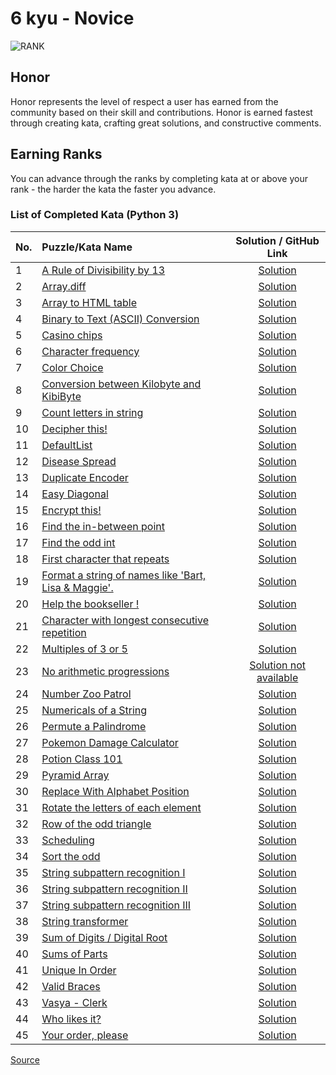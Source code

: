 # 6 kyu - Novice

![RANK](https://github.com/ikostan/codewars/blob/master/img/copy-rank-kyu.png)

## Honor

Honor represents the level of respect a user has earned from the community
based on their skill and contributions. Honor is earned fastest through
creating kata, crafting great solutions, and constructive comments.

## Earning Ranks

You can advance through the ranks by completing kata at or above your
rank - the harder the kata the faster you advance.

### List of Completed Kata (Python 3)
<!-- markdownlint-disable MD013 -->
| No. | Puzzle/Kata Name                                                                                               |                                           Solution / GitHub Link                                           |
|-----|:---------------------------------------------------------------------------------------------------------------|:----------------------------------------------------------------------------------------------------------:|
| 1   | [A Rule of Divisibility by 13](https://www.codewars.com/kata/564057bc348c7200bd0000ff)                         |       [Solution](https://github.com/ikostan/codewars/tree/master/kyu_6/a_rule_of_divisibility_by_13)       |
| 2   | [Array.diff](https://www.codewars.com/kata/523f5d21c841566fde000009)                                           |                [Solution](https://github.com/ikostan/codewars/tree/master/kyu_6/array_diff)                |
| 3   | [Array to HTML table](https://www.codewars.com/kata/5e7e4b7cd889f7001728fd4a)                                  |           [Solution](https://github.com/ikostan/codewars/tree/master/kyu_6/array_to_html_table)            |
| 4   | [Binary to Text (ASCII) Conversion](https://www.codewars.com/kata/5583d268479559400d000064)                    |     [Solution](https://github.com/ikostan/codewars/tree/master/kyu_6/binary_to_text_ascii_conversion)      |
| 5   | [Casino chips](https://www.codewars.com/kata/5e0b72d2d772160011133654)                                         |               [Solution](https://github.com/ikostan/codewars/tree/master/kyu_6/casino_chips)               |
| 6   | [Character frequency](https://www.codewars.com/kata/53e895e28f9e66a56900011a)                                  |           [Solution](https://github.com/ikostan/codewars/tree/master/kyu_6/character_frequency)            |
| 7   | [Color Choice](https://www.codewars.com/kata/55be10de92aad5ef28000023)                                         |               [Solution](https://github.com/ikostan/codewars/tree/master/kyu_6/color_choice)               |
| 8   | [Conversion between Kilobyte and KibiByte](https://www.codewars.com/kata/5a115ff080171f9651000046)             | [Solution](https://github.com/ikostan/codewars/tree/master/kyu_6/conversion_between_kilobyte_and_kibibyte) |
| 9   | [Count letters in string](https://www.codewars.com/kata/5808ff71c7cfa1c6aa00006d)                              |         [Solution](https://github.com/ikostan/codewars/tree/master/kyu_6/count_letters_in_string)          |
| 10  | [Decipher this!](https://www.codewars.com/kata/decipher-this)                                                  |              [Solution](https://github.com/ikostan/codewars/tree/master/kyu_6/decipher_this)               |
| 11  | [DefaultList](https://www.codewars.com/kata/5e882048999e6c0023412908)                                          |               [Solution](https://github.com/ikostan/codewars/tree/master/kyu_6/default_list)               |
| 12  | [Disease Spread](https://www.codewars.com/kata/566543703c72200f0b0000c9)                                       |              [Solution](https://github.com/ikostan/codewars/tree/master/kyu_6/disease_spread)              |
| 13  | [Duplicate Encoder](https://www.codewars.com/kata/54b42f9314d9229fd6000d9c)                                    |            [Solution](https://github.com/ikostan/codewars/tree/master/kyu_6/duplicate_encoder)             |
| 14  | [Easy Diagonal](https://www.codewars.com/kata/559b8e46fa060b2c6a0000bf)                                        |              [Solution](https://github.com/ikostan/codewars/tree/master/kyu_6/easy_diagonal)               |
| 15  | [Encrypt this!](https://www.codewars.com/kata/5848565e273af816fb000449)                                        |               [Solution](https://github.com/ikostan/codewars/tree/master/kyu_6/encrypt_this)               |
| 16  | [Find the in-between point](https://www.codewars.com/kata/58a672d6426bf38be4000057)                            |        [Solution](https://github.com/ikostan/codewars/tree/master/kyu_6/find_the_in_between_point)         |
| 17  | [Find the odd int](https://www.codewars.com/kata/54da5a58ea159efa38000836)                                     |             [Solution](https://github.com/ikostan/codewars/tree/master/kyu_6/find_the_odd_int)             |
| 18  | [First character that repeats](https://www.codewars.com/kata/54f9f4d7c41722304e000bbb)                         |       [Solution](https://github.com/ikostan/codewars/tree/master/kyu_6/first_character_that_repeats)       |
| 19  | [Format a string of names like 'Bart, Lisa & Maggie'.](https://www.codewars.com/kata/53368a47e38700bd8300030d) |          [Solution](https://github.com/ikostan/codewars/tree/master/kyu_6/format_string_of_names)          |
| 20  | [Help the bookseller !](https://www.codewars.com/kata/54dc6f5a224c26032800005c)                                |           [Solution](https://github.com/ikostan/codewars/tree/master/kyu_6/help_the_bookseller)            |
| 21  | [Character with longest consecutive repetition](https://www.codewars.com/kata/586d6cefbcc21eed7a001155)        |            [Solution](https://github.com/ikostan/codewars/tree/master/kyu_6/longest_repetition)            |
| 22  | [Multiples of 3 or 5](https://www.codewars.com/kata/514b92a657cdc65150000006)                                  |           [Solution](https://github.com/ikostan/codewars/tree/master/kyu_6/multiples_of_3_or_5)            |
| 23  | [No arithmetic progressions](https://www.codewars.com/kata/5e0607115654a900140b3ce3)                           |             [Solution not available](https://github.com/iKostanOrg/codewars/tree/master/kyu_6)             |
| 24  | [Number Zoo Patrol](https://www.codewars.com/kata/5276c18121e20900c0000235)                                    |            [Solution](https://github.com/ikostan/codewars/tree/master/kyu_6/number_zoo_patrol)             |
| 25  | [Numericals of a String](https://www.codewars.com/kata/5b4070144d7d8bbfe7000001)                               |           [Solution](https://github.com/ikostan/codewars/tree/master/kyu_6/numericals_of_string)           |
| 26  | [Permute a Palindrome](https://www.codewars.com/kata/58ae6ae22c3aaafc58000079)                                 |           [Solution](https://github.com/ikostan/codewars/tree/master/kyu_6/permute_a_palindrome)           |
| 27  | [Pokemon Damage Calculator](https://www.codewars.com/kata/536e9a7973130a06eb000e9f)                            |        [Solution](https://github.com/ikostan/codewars/tree/master/kyu_6/pokemon_damage_calculator)         |
| 28  | [Potion Class 101](https://www.codewars.com/kata/5e0607115654a900140b3ce3)                                     |             [Solution](https://github.com/ikostan/codewars/tree/master/kyu_6/potion_class_101)             |
| 29  | [Pyramid Array](https://www.codewars.com/kata/515f51d438015969f7000013)                                        |              [Solution](https://github.com/ikostan/codewars/tree/master/kyu_6/pyramid_array)               |
| 30  | [Replace With Alphabet Position](https://www.codewars.com/kata/546f922b54af40e1e90001da)                       |      [Solution](https://github.com/ikostan/codewars/tree/master/kyu_6/replace_with_alphabet_position)      |
| 31  | [Rotate the letters of each element](https://www.codewars.com/kata/5e98712b7de14f0026ef1cc1)                   |    [Solution](https://github.com/ikostan/codewars/tree/master/kyu_6/rotate_the_letters_of_each_element)    |
| 32  | [Row of the odd triangle](https://www.codewars.com/kata/5d5a7525207a674b71aa25b5)                              |         [Solution](https://github.com/ikostan/codewars/tree/master/kyu_6/row_of_the_odd_triangle)          |
| 33  | [Scheduling](https://www.codewars.com/kata/550cc572b9e7b563be00054f)                                           |                [Solution](https://github.com/ikostan/codewars/tree/master/kyu_6/scheduling)                |
| 34  | [Sort the odd](https://www.codewars.com/kata/578aa45ee9fd15ff4600090d)                                         |               [Solution](https://github.com/ikostan/codewars/tree/master/kyu_6/sort_the_odd)               |
| 35  | [String subpattern recognition I](https://www.codewars.com/kata/5a49f074b3bfa89b4c00002b)                      |     [Solution](https://github.com/ikostan/codewars/tree/master/kyu_6/string_subpattern_recognition_1)      |
| 36  | [String subpattern recognition II](https://www.codewars.com/kata/5a4a391ad8e145cdee0000c4)                     |     [Solution](https://github.com/ikostan/codewars/tree/master/kyu_6/string_subpattern_recognition_2)      |
| 37  | [String subpattern recognition III](https://www.codewars.com/kata/5a4a2973d8e14586c700000a)                    |     [Solution](https://github.com/ikostan/codewars/tree/master/kyu_6/string_subpattern_recognition_3)      |
| 38  | [String transformer](https://www.codewars.com/kata/5878520d52628a092f0002d0)                                   |            [Solution](https://github.com/ikostan/codewars/tree/master/kyu_6/string_transformer)            |
| 39  | [Sum of Digits / Digital Root](https://www.codewars.com/kata/541c8630095125aba6000c00)                         |        [Solution](https://github.com/ikostan/codewars/tree/master/kyu_6/sum_of_digits_digital_root)        |
| 40  | [Sums of Parts](https://www.codewars.com/kata/5ce399e0047a45001c853c2b)                                        |              [Solution](https://github.com/ikostan/codewars/tree/master/kyu_6/sums_of_parts)               |
| 41  | [Unique In Order](https://www.codewars.com/kata/54e6533c92449cc251001667)                                      |             [Solution](https://github.com/ikostan/codewars/tree/master/kyu_6/unique_in_order)              |
| 42  | [Valid Braces](https://www.codewars.com/kata/5277c8a221e209d3f6000b56)                                         |               [Solution](https://github.com/ikostan/codewars/tree/master/kyu_6/valid_braces)               |
| 43  | [Vasya - Clerk](https://www.codewars.com/kata/555615a77ebc7c2c8a0000b8)                                        |               [Solution](https://github.com/ikostan/codewars/tree/master/kyu_6/vasya_clerk)                |
| 44  | [Who likes it?](https://www.codewars.com/kata/5266876b8f4bf2da9b000362)                                        |               [Solution](https://github.com/ikostan/codewars/tree/master/kyu_6/who_likes_it)               |
| 45  | [Your order, please](https://www.codewars.com/kata/55c45be3b2079eccff00010f)                                   |            [Solution](https://github.com/ikostan/codewars/tree/master/kyu_6/your_order_please)             |
<!-- markdownlint-enable MD013 -->
[Source](https://www.codewars.com/about)